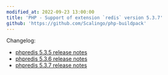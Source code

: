 ```yaml
---
modified_at: 2022-09-23 13:00:00
title: 'PHP - Support of extension `redis` version 5.3.7'
github: 'https://github.com/Scalingo/php-buildpack'
---
```


Changelog:

* [phpredis 5.3.5 release notes](https://github.com/phpredis/phpredis/releases/tag/5.3.5)
* [phpredis 5.3.6 release notes](https://github.com/phpredis/phpredis/releases/tag/5.3.6)
* [phpredis 5.3.7 release notes](https://github.com/phpredis/phpredis/releases/tag/5.3.7)

